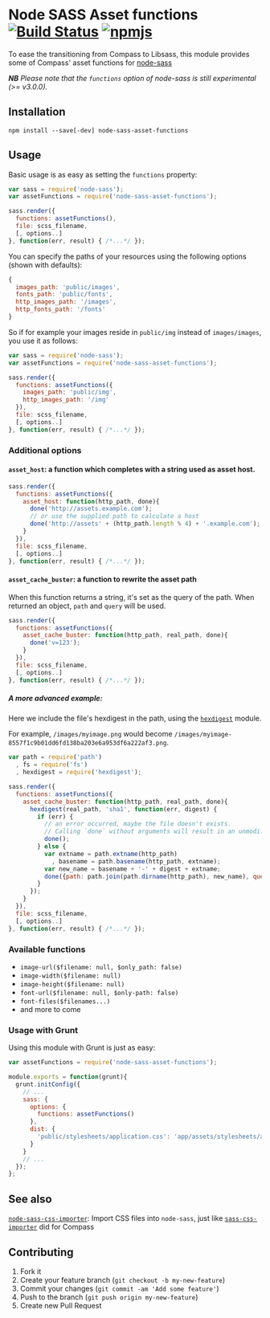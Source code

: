 # Node SASS Asset functions [![Build Status](https://travis-ci.org/fetch/node-sass-asset-functions.svg?branch=master)](https://travis-ci.org/fetch/node-sass-asset-functions) [![npmjs](https://badge.fury.io/js/node-sass-asset-functions.svg)](https://www.npmjs.com/package/node-sass-asset-functions)

To ease the transitioning from Compass to Libsass, this module provides some of Compass' asset functions for [node-sass](https://github.com/sass/node-sass)

_**NB** Please note that the `functions` option of node-sass is still experimental (>= v3.0.0)._

## Installation

```
npm install --save[-dev] node-sass-asset-functions
```

## Usage

Basic usage is as easy as setting the `functions` property:

```js
var sass = require('node-sass');
var assetFunctions = require('node-sass-asset-functions');

sass.render({
  functions: assetFunctions(),
  file: scss_filename,
  [, options..]
}, function(err, result) { /*...*/ });
```

You can specify the paths of your resources using the following options (shown with defaults):

```js
{
  images_path: 'public/images',
  fonts_path: 'public/fonts',
  http_images_path: '/images',
  http_fonts_path: '/fonts'
}
```

So if for example your images reside in `public/img` instead of `images/images`, you use it as follows:

```js
var sass = require('node-sass');
var assetFunctions = require('node-sass-asset-functions');

sass.render({
  functions: assetFunctions({
    images_path: 'public/img',
    http_images_path: '/img'
  }),
  file: scss_filename,
  [, options..]
}, function(err, result) { /*...*/ });
```

### Additional options

#### `asset_host`: a function which completes with a string used as asset host.

```js
sass.render({
  functions: assetFunctions({
    asset_host: function(http_path, done){
      done('http://assets.example.com');
      // or use the supplied path to calculate a host
      done('http://assets' + (http_path.length % 4) + '.example.com');
    }
  }),
  file: scss_filename,
  [, options..]
}, function(err, result) { /*...*/ });
```

#### `asset_cache_buster`: a function to rewrite the asset path

When this function returns a string, it's set as the query of the path. When returned an object, `path` and `query` will be used.

```js
sass.render({
  functions: assetFunctions({
    asset_cache_buster: function(http_path, real_path, done){
      done('v=123');
    }
  }),
  file: scss_filename,
  [, options..]
}, function(err, result) { /*...*/ });
```

##### A more advanced example:

Here we include the file's  hexdigest in the path, using the [`hexdigest`](https://github.com/koenpunt/node-hexdigest) module.

For example, `/images/myimage.png` would become `/images/myimage-8557f1c9b01dd6fd138ba203e6a953df6a222af3.png`.

```js
var path = require('path')
  , fs = require('fs')
  , hexdigest = require('hexdigest');

sass.render({
  functions: assetFunctions({
    asset_cache_buster: function(http_path, real_path, done){
      hexdigest(real_path, 'sha1', function(err, digest) {
        if (err) {
          // an error occurred, maybe the file doesn't exists.
          // Calling `done` without arguments will result in an unmodified path.
          done();
        } else {
          var extname = path.extname(http_path)
            , basename = path.basename(http_path, extname);
          var new_name = basename + '-' + digest + extname;
          done({path: path.join(path.dirname(http_path), new_name), query: null});
        }
      });
    }
  }),
  file: scss_filename,
  [, options..]
}, function(err, result) { /*...*/ });
```

### Available functions

- `image-url($filename: null, $only_path: false)`
- `image-width($filename: null)`
- `image-height($filename: null)`
- `font-url($filename: null, $only-path: false)`
- `font-files($filenames...)`
- and more to come

### Usage with Grunt

Using this module with Grunt is just as easy:

```js
var assetFunctions = require('node-sass-asset-functions');

module.exports = function(grunt){
  grunt.initConfig({
    // ...
    sass: {
      options: {
        functions: assetFunctions()
      },
      dist: {
        'public/stylesheets/application.css': 'app/assets/stylesheets/application.css.scss'
      }
    }
    // ...
  });
};
```

## See also

[`node-sass-css-importer`](https://github.com/fetch/node-sass-css-importer): Import CSS files into `node-sass`, just like [`sass-css-importer`](https://github.com/chriseppstein/sass-css-importer) did for Compass  

## Contributing

1. Fork it
2. Create your feature branch (`git checkout -b my-new-feature`)
3. Commit your changes (`git commit -am 'Add some feature'`)
4. Push to the branch (`git push origin my-new-feature`)
5. Create new Pull Request
